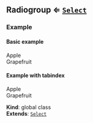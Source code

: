 
<base href="//D:/Personal/autotility/docs/">
<link rel="stylesheet" href="./dist/style.css" />
<a name="Radiogroup"></a>

## Radiogroup ⇐ [<code>Select</code>](#Select)
### Example#### Basic example<div role="radiogroup" tabindex="0" aria-activedescendant="radio_1">  <div id="radio_1" role="radio" aria-checked="false">Apple</div>  <div id="radio_2" role="radio" aria-checked="false">Grapefruit</div></div>#### Example with tabindex<div role="radiogroup">  <div id="radio_1" role="radio" tabindex="0" aria-checked="false">Apple</div>  <div id="radio_2" role="radio" tabindex="-1" aria-checked="false">Grapefruit</div></div>

**Kind**: global class  
**Extends**: [<code>Select</code>](#Select)  

<script src="./dist/bundle.js" /></script>
		
